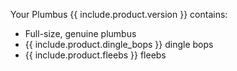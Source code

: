Your Plumbus {{ include.product.version }} contains:
* Full-size, genuine plumbus
* {{ include.product.dingle_bops }} dingle bops
* {{ include.product.fleebs }} fleebs
